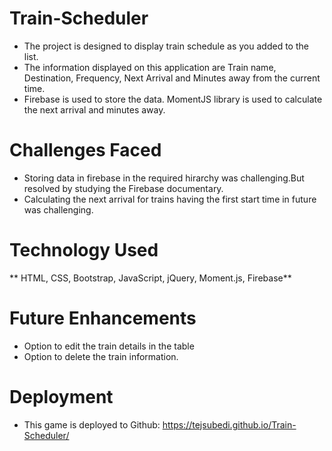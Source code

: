 # Train-Scheduler
 - The project is designed to display train schedule as you added to the list.
 - The information displayed on this application are Train name, Destination, Frequency, Next Arrival and Minutes away from the current time.
 - Firebase is used to store the data. MomentJS library is used to calculate the next arrival and minutes away.

# Challenges Faced

 - Storing data in firebase in the required hirarchy was challenging.But resolved by studying the Firebase documentary.
 - Calculating the next arrival for trains having the first start time in future was challenging. 

# Technology Used
 ** HTML, CSS, Bootstrap, JavaScript, jQuery, Moment.js, Firebase**

# Future Enhancements
 - Option to edit the train details in the table
 - Option to delete the train information.

# Deployment
 - This game is deployed to Github: https://tejsubedi.github.io/Train-Scheduler/